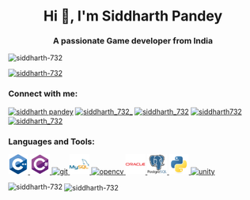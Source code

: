 <h1 align="center">Hi 👋, I'm Siddharth Pandey</h1>
<h3 align="center">A passionate Game developer from India</h3>

<p align="left"> <img src="https://komarev.com/ghpvc/?username=siddharth-732&label=Profile%20views&color=0e75b6&style=flat" alt="siddharth-732" /> </p>

<p align="left"> <a href="https://github.com/ryo-ma/github-profile-trophy"><img src="https://github-profile-trophy.vercel.app/?username=siddharth-732" alt="siddharth-732" /></a> </p>

<h3 align="left">Connect with me:</h3>
<p align="left">
<a href="https://linkedin.com/in/siddharth pandey" target="blank"><img align="center" src="https://raw.githubusercontent.com/rahuldkjain/github-profile-readme-generator/master/src/images/icons/Social/linked-in-alt.svg" alt="siddharth pandey" height="30" width="40" /></a>
<a href="https://instagram.com/siddharth_732_" target="blank"><img align="center" src="https://raw.githubusercontent.com/rahuldkjain/github-profile-readme-generator/master/src/images/icons/Social/instagram.svg" alt="siddharth_732_" height="30" width="40" /></a>
<a href="https://www.codechef.com/users/siddharth_732" target="blank"><img align="center" src="https://cdn.jsdelivr.net/npm/simple-icons@3.1.0/icons/codechef.svg" alt="siddharth_732" height="30" width="40" /></a>
<a href="https://codeforces.com/profile/siddharth732" target="blank"><img align="center" src="https://raw.githubusercontent.com/rahuldkjain/github-profile-readme-generator/master/src/images/icons/Social/codeforces.svg" alt="siddharth732" height="30" width="40" /></a>
<a href="https://www.leetcode.com/siddharth_732" target="blank"><img align="center" src="https://raw.githubusercontent.com/rahuldkjain/github-profile-readme-generator/master/src/images/icons/Social/leet-code.svg" alt="siddharth_732" height="30" width="40" /></a>
</p>

<h3 align="left">Languages and Tools:</h3>
<p align="left"> <a href="https://www.w3schools.com/cpp/" target="_blank" rel="noreferrer"> <img src="https://raw.githubusercontent.com/devicons/devicon/master/icons/cplusplus/cplusplus-original.svg" alt="cplusplus" width="40" height="40"/> </a> <a href="https://www.w3schools.com/cs/" target="_blank" rel="noreferrer"> <img src="https://raw.githubusercontent.com/devicons/devicon/master/icons/csharp/csharp-original.svg" alt="csharp" width="40" height="40"/> </a> <a href="https://git-scm.com/" target="_blank" rel="noreferrer"> <img src="https://www.vectorlogo.zone/logos/git-scm/git-scm-icon.svg" alt="git" width="40" height="40"/> </a> <a href="https://www.mysql.com/" target="_blank" rel="noreferrer"> <img src="https://raw.githubusercontent.com/devicons/devicon/master/icons/mysql/mysql-original-wordmark.svg" alt="mysql" width="40" height="40"/> </a> <a href="https://opencv.org/" target="_blank" rel="noreferrer"> <img src="https://www.vectorlogo.zone/logos/opencv/opencv-icon.svg" alt="opencv" width="40" height="40"/> </a> <a href="https://www.oracle.com/" target="_blank" rel="noreferrer"> <img src="https://raw.githubusercontent.com/devicons/devicon/master/icons/oracle/oracle-original.svg" alt="oracle" width="40" height="40"/> </a> <a href="https://www.postgresql.org" target="_blank" rel="noreferrer"> <img src="https://raw.githubusercontent.com/devicons/devicon/master/icons/postgresql/postgresql-original-wordmark.svg" alt="postgresql" width="40" height="40"/> </a> <a href="https://www.python.org" target="_blank" rel="noreferrer"> <img src="https://raw.githubusercontent.com/devicons/devicon/master/icons/python/python-original.svg" alt="python" width="40" height="40"/> </a> <a href="https://unity.com/" target="_blank" rel="noreferrer"> <img src="https://www.vectorlogo.zone/logos/unity3d/unity3d-icon.svg" alt="unity" width="40" height="40"/> </a> </p>

<p><img align="left" src="https://github-readme-stats.vercel.app/api/top-langs?username=siddharth-732&show_icons=true&locale=en&layout=compact" alt="siddharth-732" /></p>

<p>&nbsp;<img align="center" src="https://github-readme-stats.vercel.app/api?username=siddharth-732&show_icons=true&locale=en" alt="siddharth-732" /></p>
